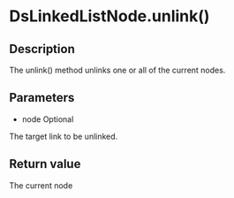 # DsLinkedListNode.unlink()

## Description

The unlink() method unlinks one or all of the current nodes.

## Parameters

- node Optional

The target link to be unlinked.

## Return value

The current node

